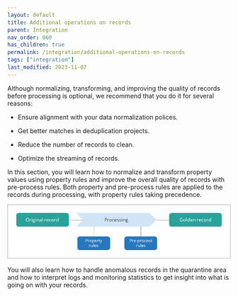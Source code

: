 ```yaml
---
layout: default
title: Additional operations on records
parent: Integration
nav_order: 060
has_children: true
permalink: /integration/additional-operations-on-records
tags: ["integration"]
last_modified: 2023-11-07
---
```


Although normalizing, transforming, and improving the quality of records before processing is optional, we recommend that you do it for several reasons:

- Ensure alignment with your data normalization polices.

- Get better matches in deduplication projects.

- Reduce the number of records to clean.

- Optimize the streaming of records.

In this section, you will learn how to normalize and transform property values using property rules and improve the overall quality of records with pre-process rules. Both property and pre-process rules are applied to the records during processing, with property rules taking precedence.

![addional-operations-1.png](../../assets/images/integration/additional-operations/addional-operations-1.png)

You will also learn how to handle anomalous records in the quarantine area and how to interpret logs and monitoring statistics to get insight into what is going on with your records.